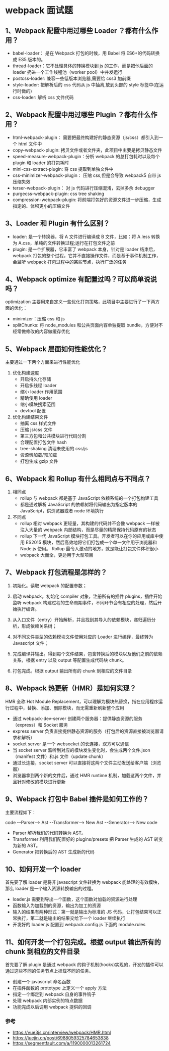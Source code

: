 # webpack 面试题

## 1、Webpack 配置中用过哪些 Loader ？都有什么作用？

- babel-loader： 是在 Webpack 打包的时候，用 Babel 将 ES6+的代码转换成 ES5 版本的。
- thread-loader：它不处理具体的转换模块到 js 的工作，而是把他后面的 loader 扔进一个工作线程池（worker pool）中并发运行
- postcss-loader: 兼容一些低版本浏览器,需要给 css3 加前缀
- style-loader: 把解析后的 css 代码从 js 中抽离,放到头部的 style 标签中(在运行时做的)
- css-loader: 解析 css 文件代码

## 2、Webpack 配置中用过哪些 Plugin ？都有什么作用？

- html-webpack-plugin： 需要把最终构建好的静态资源（js/css）都引入到一个 html 文件中
- copy-webpack-plugin: 拷贝文件或者文件夹，此项目中主要是拷贝静态文件
- speed-measure-webpack-plugin：分析 webpack 的总打包耗时以及每个 plugin 和 loader 的打包耗时
- mini-css-extract-plugin: 将 css 提取到单独文件中
- css-minimizer-webpack-plugin： 压缩 css,但是会导致 webpack5 自带 js 压缩失效
- terser-webpack-plugin： 对 js 代码进行压缩混淆，去掉多余 debugger
- purgecss-webpack-plugin: css tree shaking
- compression-webpack-plugin: 将前端打包好的资源文件进一步压缩，生成指定的、体积更小的压缩文件

## 3、Loader 和 Plugin 有什么区别？

- loader: 是一个转换器，将 A 文件进行编译成 B 文件，比如：将 A.less 转换为 A.css，单纯的文件转换过程;运行在打包文件之前
- plugin: 是一个扩展器，它丰富了 webpack 本身，针对是 loader 结束后，webpack 打包的整个过程，它并不直接操作文件，而是基于事件机制工作，会监听 webpack 打包过程中的某些节点，执行广泛的任务

## 4、Webpack optimize 有配置过吗？可以简单说说吗？

optimization 主要用来自定义一些优化打包策略，此项目中主要进行了一下两方面的优化：

- minimizer：压缩 css 和 js
- splitChunks: 将 node_modules 和公共页面内容单独提取 bundle，方便对不经常做修改的内容做缓存优化

## 5、Webpack 层面如何性能优化？

主要通过一下两个方面来进行性能优化

1. 优化构建速度
   - 开启持久化存储
   - 开启多线程 loader
   - 缩小 loader 作用范围
   - 精确使用 loader
   - 缩小模块搜索范围
   - devtool 配置
2. 优化构建结果文件
   - 抽离 css 样式文件
   - 压缩 js/css 文件
   - 第三方包和公共模块进行代码分割
   - 合理配置打包文件 hash
   - tree-shaking 清理未使用的 css/js
   - 资源懒加载/预加载
   - 打包生成 gzip 文件

## 6、Webpack 和 Rollup 有什么相同点与不同点？

1. 相同点
   - rollup 与 webpack 都是基于 JavaScript 依赖系统的一个打包构建工具
   - 都是通过解析 JavaScript 的依赖树将代码输出为指定版本的 JavaScript，供浏览器或者 node 环境执行
2. 不同点
   - rollup 相对 webpack 更轻量，其构建的代码并不会像 webpack 一样被注入大量的 webpack 内部结构，而是尽量的精简保持代码原有的状态
   - rollup 下一代 JavaScript 模块打包工具。开发者可以在你的应用或库中使用 ES2015 模块，然后高效地将它们打包成一个单一文件用于浏览器和 Node.js 使用。 Rollup 最令人激动的地方，就是能让打包文件体积很小
   - webpack 大而全，更适用于大型项目

## 7、Webpack 打包流程是怎样的？

1. 初始化。读取 webpack 的配置参数；

2. 启动 webpack。初始化 compiler 对象，注册所有的插件 plugins，插件开始监听 webpack 构建过程的生命周期事件，不同环节会有相应的处理，然后开始执行编译。

3. 从入口文件（entry）开始解析，并且找到其导入的依赖模块，递归遍历分析，形成依赖关系树；

4. 对不同文件类型的依赖模块文件使用对应的 Loader 进行编译，最终转为 Javascript 文件；

5. 完成编译并输出。得到每个文件结果，包含转换后的模块以及他们之前的依赖关系，根据 entry 以及 output 等配置生成代码块 chunk。

6. 打包完成。根据 output 输出所有的 chunk 到相应的文件目录

## 8、Webpack 热更新（HMR）是如何实现？

HMR 全称 Hot Module Replacement，可以理解为模块热替换，指在应用程序运行过程中，替换、添加、删除模块，而无需重新刷新整个应用

- 通过 webpack-dev-server 创建两个服务器：提供静态资源的服务（express）和 Socket 服务
- express server 负责直接提供静态资源的服务（打包后的资源直接被浏览器请求和解析）
- socket server 是一个 websocket 的长连接，双方可以通信
- 当 socket server 监听到对应的模块发生变化时，会生成两个文件.json（manifest 文件）和.js 文件（update chunk）
- 通过长连接，socket server 可以直接将这两个文件主动发送给客户端（浏览器）
- 浏览器拿到两个新的文件后，通过 HMR runtime 机制，加载这两个文件，并且针对修改的模块进行更新

## 9、Webpack 打包中 Babel 插件是如何工作的？

主要流程如下：

code --Parser--> Ast --Transformer--> New Ast --Generator--> New code

- Parser 解析我们的代码转换为 AST。
- Transformer 利用我们配置好的 plugins/presets 把 Parser 生成的 AST 转变为新的 AST。
- Generator 把转换后的 AST 生成新的代码

## 10、如何开发一个 loader

首先要了解 loader 是将非 javascript 文件转换为 webpack 能处理的有效模块，那么 loader 是一个输入资源转换输出的过程。

- loader.js 需要到导出一个函数，这个函数对加载的资源进行处理
- 函数输入为加载到的资源，输出为加工的资源
- 输入的结果有两种形式：第一就是输出为标准的 JS 代码，让打包结果可以正常执行，第二就是输出的结果交给下一个 loader 继续执行
- 开发好的 loader.js 配置到 webpack.config.js 下面的 module.rules

## 11、如何开发一个打包完成。根据 output 输出所有的 chunk 到相应的文件目录

首先要了解 plugin 是通过 webpack 的钩子机制(hooks)实现的，开发的插件可以通过这些不同的任务节点上挂载不同的任务。

- 创建一个 javascript 命名函数
- 在插件函数的 prototype 上定义一个 apply 方法
- 指定一个绑定到 webpack 自身的事件钩子
- 处理 webpack 内部实例的特点数据
- 功能完成以后调用 webpack 提供的回调

### 参考

- https://vue3js.cn/interview/webpack/HMR.html
- https://juejin.cn/post/6988059325784653838
- https://segmentfault.com/a/1190000013261724
